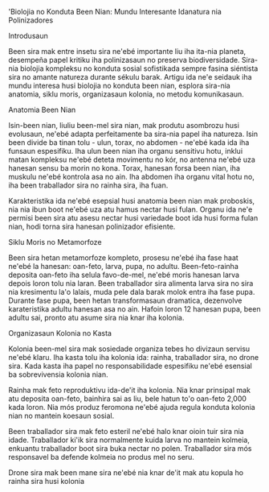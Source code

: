 'Biolojia no Konduta Been Nian: Mundu Interesante Idanatura nia Polinizadores

Introdusaun

Been sira mak entre insetu sira ne'ebé importante liu iha ita-nia planeta, desempeña papel kritiku iha polinizasaun no preserva biodiversidade. Sira-nia biolojia kompleksu no konduta sosial sofistikada sempre fasina siéntista sira no amante natureza durante sékulu barak. Artigu ida ne'e seidauk iha mundu interesa husi biolojia no konduta been nian, esplora sira-nia anatomia, siklu moris, organizasaun kolonia, no metodu komunikasaun.

Anatomia Been Nian

Isin-been nian, liuliu been-mel sira nian, mak produtu asombrozu husi evolusaun, ne'ebé adapta perfeitamente ba sira-nia papel iha natureza. Isin been divide ba tinan tolu - ulun, torax, no abdomen - ne'ebé kada ida iha funsaun espesifiku. Iha ulun been nian iha organu sensitivu hotu, inklui matan kompleksu ne'ebé deteta movimentu no kór, no antenna ne'ebé uza hanesan sensu ba morin no kona. Torax, hanesan forsa been nian, iha muskulu ne'ebé kontrola asa no ain. Iha abdomen iha organu vital hotu no, iha been traballador sira no rainha sira, iha fuan.

Karakteristika ida ne'ebé esepsial husi anatomia been nian mak proboskis, nia nia ibun boot ne'ebé uza atu hamus nectar husi fulan. Organu ida ne'e permisi been sira atu asesu nectar husi variedade boot ida husi forma fulan nian, hodi torna sira hanesan polinizador efisiente.

Siklu Moris no Metamorfoze

Been sira hetan metamorfoze kompleto, prosesu ne'ebé iha fase haat ne'ebé la hanesan: oan-feto, larva, pupa, no adultu. Been-feto-rainha deposita oan-feto iha selula favo-de-mel, ne'ebé moris hanesan larva depois loron tolu nia laran. Been traballador sira alimenta larva sira no sira nia kresimentu la'o lalais, muda pele dala barak molok entra iha fase pupa. Durante fase pupa, been hetan transformasaun dramatica, dezenvolve karateristika adultu hanesan asa no ain. Hafoin loron 12 hanesan pupa, been adultu sai, pronto atu asume sira nia knar iha kolonia.

Organizasaun Kolonia no Kasta

Kolonia been-mel sira mak sosiedade organiza tebes ho divizaun servisu ne'ebé klaru. Iha kasta tolu iha kolonia ida: rainha, traballador sira, no drone sira. Kada kasta iha papel no responsabilidade espesifiku ne'ebé esensial ba sobrevivensia kolonia nian.

Rainha mak feto reproduktivu ida-de'it iha kolonia. Nia knar prinsipal mak atu deposita oan-feto, bainhira sai as liu, bele hatun to'o oan-feto 2,000 kada loron. Nia mós produz feromona ne'ebé ajuda regula konduta kolonia nian no mantein koesaun sosial.

Been traballador sira mak feto esteril ne'ebé halo knar oioin tuir sira nia idade. Traballador ki'ik sira normalmente kuida larva no mantein kolmeia, enkuantu traballador boot sira buka nectar no polen. Traballador sira mós responsavel ba defende kolmeia no produs mel no seru.

Drone sira mak been mane sira ne'ebé nia knar de'it mak atu kopula ho rainha sira husi kolonia